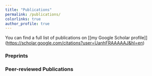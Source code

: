 ```yaml
---
title: "Publications"
permalink: /publications/
colorlinks: true
author_profile: true
---
```


You can find a full list of publications on [[my Google Scholar profile]] (https://scholar.google.com/citations?user=UanhFRAAAAAJ&hl=en)

### Preprints


### Peer-reviewed Publications
